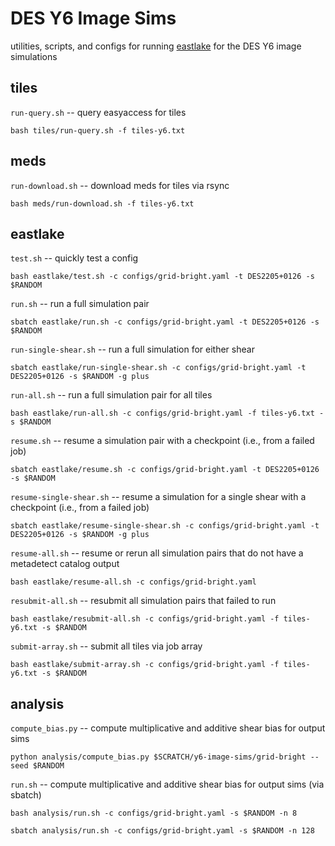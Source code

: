 # DES Y6 Image Sims

utilities, scripts, and configs for running [eastlake](https://github.com/des-science/eastlake) for the DES Y6 image simulations

## tiles

`run-query.sh` -- query easyaccess for tiles
```
bash tiles/run-query.sh -f tiles-y6.txt
```

## meds

`run-download.sh` -- download meds for tiles via rsync
```
bash meds/run-download.sh -f tiles-y6.txt
```

## eastlake

`test.sh` -- quickly test a config
```
bash eastlake/test.sh -c configs/grid-bright.yaml -t DES2205+0126 -s $RANDOM
```

`run.sh` -- run a full simulation pair
```
sbatch eastlake/run.sh -c configs/grid-bright.yaml -t DES2205+0126 -s $RANDOM
```

`run-single-shear.sh` -- run a full simulation for either shear
```
sbatch eastlake/run-single-shear.sh -c configs/grid-bright.yaml -t DES2205+0126 -s $RANDOM -g plus
```

`run-all.sh` -- run a full simulation pair for all tiles
```
bash eastlake/run-all.sh -c configs/grid-bright.yaml -f tiles-y6.txt -s $RANDOM
```

`resume.sh` -- resume a simulation pair with a checkpoint (i.e., from a failed job)
```
sbatch eastlake/resume.sh -c configs/grid-bright.yaml -t DES2205+0126 -s $RANDOM
```

`resume-single-shear.sh` -- resume a simulation for a single shear with a checkpoint (i.e., from a failed job)
```
sbatch eastlake/resume-single-shear.sh -c configs/grid-bright.yaml -t DES2205+0126 -s $RANDOM -g plus
```

`resume-all.sh` -- resume or rerun all simulation pairs that do not have a metadetect catalog output
```
bash eastlake/resume-all.sh -c configs/grid-bright.yaml
```

`resubmit-all.sh` -- resubmit all simulation pairs that failed to run
```
bash eastlake/resubmit-all.sh -c configs/grid-bright.yaml -f tiles-y6.txt -s $RANDOM
```

`submit-array.sh` -- submit all tiles via job array
```
bash eastlake/submit-array.sh -c configs/grid-bright.yaml -f tiles-y6.txt -s $RANDOM
```

## analysis

`compute_bias.py` -- compute multiplicative and additive shear bias for output sims
```
python analysis/compute_bias.py $SCRATCH/y6-image-sims/grid-bright --seed $RANDOM
```

`run.sh` -- compute multiplicative and additive shear bias for output sims (via sbatch)
```
bash analysis/run.sh -c configs/grid-bright.yaml -s $RANDOM -n 8
```
```
sbatch analysis/run.sh -c configs/grid-bright.yaml -s $RANDOM -n 128
```
